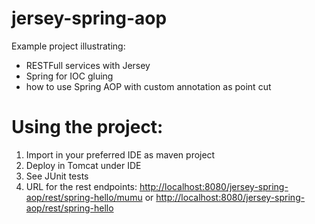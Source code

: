 # jersey-spring-aop
Example project illustrating:
- RESTFull services with Jersey
- Spring for IOC gluing
- how to use Spring AOP with custom annotation as point cut

# Using the project:

1. Import in your preferred IDE as maven project
2. Deploy in Tomcat under IDE
3. See JUnit tests
3. URL for the rest endpoints:
  [http://localhost:8080/jersey-spring-aop/rest/spring-hello/mumu](http://localhost:8080/jersey-spring-aop/rest/spring-hello/mumu) or
  [http://localhost:8080/jersey-spring-aop/rest/spring-hello](http://localhost:8080/jersey-spring-aop/rest/spring-hello)
